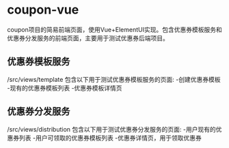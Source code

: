 # coupon-vue
coupon项目的简易前端页面，使用Vue+ElementUI实现。包含优惠券模板服务和优惠券分发服务的前端页面，主要用于测试优惠券后端项目。


## 优惠券模板服务
/src/views/template
包含以下用于测试优惠券模板服务的页面:
-创建优惠券模板
-现有的优惠券模板列表
-优惠券模板详情页

## 优惠券分发服务
/src/views/distribution
包含以下用于测试优惠券分发服务的页面:
-用户现有的优惠券列表
-用户可领取的优惠券模板列表
-优惠券详情页，用于领取优惠券
